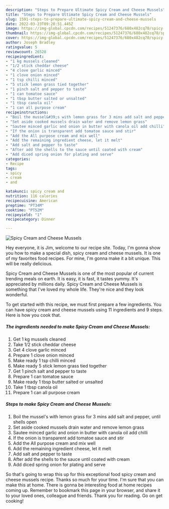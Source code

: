 ```yaml
---
description: "Steps to Prepare Ultimate Spicy Cream and Cheese Mussels"
title: "Steps to Prepare Ultimate Spicy Cream and Cheese Mussels"
slug: 1591-steps-to-prepare-ultimate-spicy-cream-and-cheese-mussels
date: 2022-03-23T09:28:51.445Z
image: https://img-global.cpcdn.com/recipes/51247376/680x482cq70/spicy-cream-and-cheese-mussels-recipe-main-photo.jpg
thumbnail: https://img-global.cpcdn.com/recipes/51247376/680x482cq70/spicy-cream-and-cheese-mussels-recipe-main-photo.jpg
cover: https://img-global.cpcdn.com/recipes/51247376/680x482cq70/spicy-cream-and-cheese-mussels-recipe-main-photo.jpg
author: Joseph Bradley
ratingvalue: 5
reviewcount: 26528
recipeingredient:
- "1 kg mussels cleaned"
- "1/2 stick cheddar cheese"
- "4 clove garlic minced"
- "1 clove onion minced"
- "1 tsp chilli minced"
- "5 stick lemon grass tied together"
- "1 pinch salt and pepper to taste"
- "1 can tomatoe sauce"
- "1 tbsp butter salted or unsalted"
- "1 tbsp canola oil"
- "1 can all purpose cream"
recipeinstructions:
- "Boil the mussel&#39;s with lemon grass for 3 mins add salt and pepper, until shells open"
- "Set aside cooked mussels drain water and remove lemon grass"
- "Sautee minced garlic and onion in butter with canola oil add chilli"
- "If the onion is transparent add tomatoe sauce and stir"
- "Add the All purpose cream and mix well"
- "Add the remaining ingredient cheese, let it melt"
- "Add salt and pepper to taste"
- "After add the shells to the sauce until coated with cream"
- "Add diced spring onion for plating and serve"
categories:
- Recipe
tags:
- spicy
- cream
- and

katakunci: spicy cream and 
nutrition: 116 calories
recipecuisine: American
preptime: "PT34M"
cooktime: "PT52M"
recipeyield: "1"
recipecategory: Dinner

---
```



![Spicy Cream and Cheese Mussels](https://img-global.cpcdn.com/recipes/51247376/680x482cq70/spicy-cream-and-cheese-mussels-recipe-main-photo.jpg)

Hey everyone, it is Jim, welcome to our recipe site. Today, I'm gonna show you how to make a special dish, spicy cream and cheese mussels. It is one of my favorites food recipes. For mine, I'm gonna make it a bit unique. This will be really delicious.

Spicy Cream and Cheese Mussels is one of the most popular of current trending meals on earth. It is easy, it is fast, it tastes yummy. It's appreciated by millions daily. Spicy Cream and Cheese Mussels is something that I've loved my whole life. They're nice and they look wonderful.




To get started with this recipe, we must first prepare a few ingredients. You can have spicy cream and cheese mussels using 11 ingredients and 9 steps. Here is how you cook that.

<!--inarticleads1-->

##### The ingredients needed to make Spicy Cream and Cheese Mussels:

1. Get 1 kg mussels cleaned
1. Take 1/2 stick cheddar cheese
1. Get 4 clove garlic minced
1. Prepare 1 clove onion minced
1. Make ready 1 tsp chilli minced
1. Make ready 5 stick lemon grass tied together
1. Get 1 pinch salt and pepper to taste
1. Prepare 1 can tomatoe sauce
1. Make ready 1 tbsp butter salted or unsalted
1. Take 1 tbsp canola oil
1. Prepare 1 can all purpose cream




<!--inarticleads2-->

##### Steps to make Spicy Cream and Cheese Mussels:

1. Boil the mussel&#39;s with lemon grass for 3 mins add salt and pepper, until shells open
1. Set aside cooked mussels drain water and remove lemon grass
1. Sautee minced garlic and onion in butter with canola oil add chilli
1. If the onion is transparent add tomatoe sauce and stir
1. Add the All purpose cream and mix well
1. Add the remaining ingredient cheese, let it melt
1. Add salt and pepper to taste
1. After add the shells to the sauce until coated with cream
1. Add diced spring onion for plating and serve




So that's going to wrap this up for this exceptional food spicy cream and cheese mussels recipe. Thanks so much for your time. I'm sure that you can make this at home. There is gonna be interesting food at home recipes coming up. Remember to bookmark this page in your browser, and share it to your loved ones, colleague and friends. Thank you for reading. Go on get cooking!
